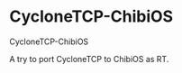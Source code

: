 CycloneTCP-ChibiOS
==================

CycloneTCP-ChibiOS


A try to port CycloneTCP to ChibiOS as RT.
